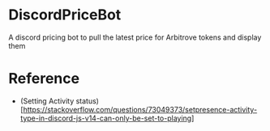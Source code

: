 # DiscordPriceBot

A discord pricing bot to pull the latest price for Arbitrove tokens and display them

# Reference

- (Setting Activity status)[https://stackoverflow.com/questions/73049373/setpresence-activity-type-in-discord-js-v14-can-only-be-set-to-playing]
